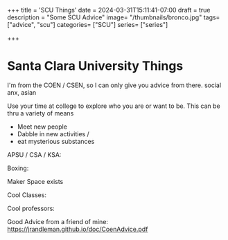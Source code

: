 +++
title = 'SCU Things'
date = 2024-03-31T15:11:41-07:00
draft = true
description = "Some SCU Advice"
image= "/thumbnails/bronco.jpg"
tags= ["advice", "scu"]
categories= ["SCU"]
series= ["series"]

+++

# Santa Clara University Things

I'm from the COEN / CSEN, so I can only give you advice from there. social anx, asian

Use your time at college to explore who you are or want to be. This can be thru a variety of means
- Meet new people
- Dabble in new activities / 
- eat mysterious substances

APSU / CSA / KSA:

Boxing:

Maker Space exists

Cool Classes:

Cool professors:

Good Advice from a friend of mine: \
https://jrandleman.github.io/doc/CoenAdvice.pdf  
